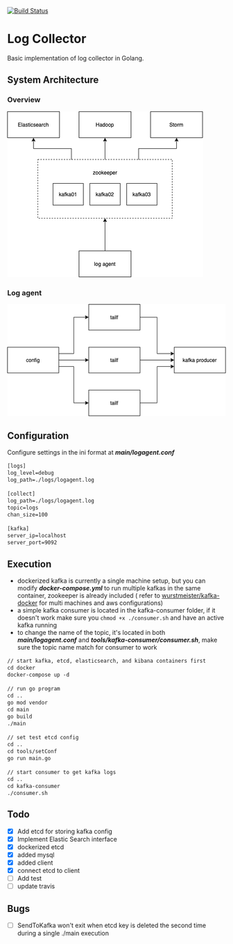 [![Build Status](https://travis-ci.com/jameshih/gologger.svg?branch=master)](https://travis-ci.com/jameshih/gologger)

# Log Collector

Basic implementation of log collector in Golang.

## System Architecture

### Overview

![overview](./diagrams/architecture.png)

### Log agent

![log agent](./diagrams/log_agent_setup.png)

## Configuration

Configure settings in the ini format at **_main/logagent.conf_**

```
[logs]
log_level=debug
log_path=./logs/logagent.log

[collect]
log_path=./logs/logagent.log
topic=logs
chan_size=100

[kafka]
server_ip=localhost
server_port=9092
```

## Execution

- dockerized kafka is currently a single machine setup, but you can modify **_docker-compose.yml_** to run multiple kafkas in the same container, zookeeper is already included ( refer to [wurstmeister/kafka-docker](https://github.com/wurstmeister/kafka-docker) for multi machines and aws configurations)
- a simple kafka consumer is located in the kafka-consumer folder, if it doesn't work make sure you <code>chmod +x ./consumer.sh</code> and have an active kafka running
- to change the name of the topic, it's located in both **_main/logagent.conf_** and **_tools/kafka-consumer/consumer.sh_**, make sure the topic name match for consumer to work

```
// start kafka, etcd, elasticsearch, and kibana containers first
cd docker
docker-compose up -d

// run go program
cd ..
go mod vendor
cd main
go build
./main

// set test etcd config
cd ..
cd tools/setConf
go run main.go

// start consumer to get kafka logs
cd ..
cd kafka-consumer
./consumer.sh
```

## Todo

- [x] Add etcd for storing kafka config
- [x] Implement Elastic Search interface
- [x] dockerized etcd
- [x] added mysql
- [x] added client
- [x] connect etcd to client
- [ ] Add test
- [ ] update travis

## Bugs

- [ ] SendToKafka won't exit when etcd key is deleted the second time during a single ./main execution
